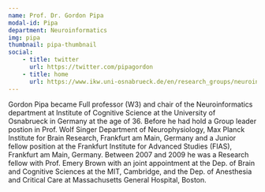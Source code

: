 ```yaml
---
name: Prof. Dr. Gordon Pipa
modal-id: Pipa
department: Neuroinformatics
img: pipa
thumbnail: pipa-thumbnail
social:
    - title: twitter
      url: https://twitter.com/pipagordon
    - title: home
      url: https://www.ikw.uni-osnabrueck.de/en/research_groups/neuroinformatics/overview.html
---
```


Gordon Pipa became Full professor (W3) and chair of the Neuroinformatics department at Institute of Cognitive Science at the University of Osnabrueck in Germany at the age of 36. Before he had hold a Group leader postion in Prof. Wolf Singer Department of Neurophysiology, Max Planck Institute for Brain Research, Frankfurt am Main, Germany and a Junior fellow position at the Frankfurt Institute for Advanced Studies (FIAS), Frankfurt am Main, Germany. Between 2007 and 2009 he was a Research fellow with Prof. Emery Brown with an joint appointment at the Dep. of Brain and Cognitive Sciences at the MIT, Cambridge, and the Dep. of Anesthesia and Critical Care at Massachusetts General Hospital, Boston. 